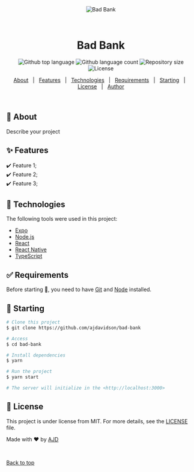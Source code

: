 <div align="center" id="top"> 
  <img src="./.github/app.gif" alt="Bad Bank" />

  &#xa0;

  <!-- <a href="https://badbank.netlify.app">Demo</a> -->
</div>

<h1 align="center">Bad Bank</h1>

<p align="center">
  <img alt="Github top language" src="https://img.shields.io/github/languages/top/ajdavidson/bad-bank?color=56BEB8">

  <img alt="Github language count" src="https://img.shields.io/github/languages/count/ajdavidson/bad-bank?color=56BEB8">

  <img alt="Repository size" src="https://img.shields.io/github/repo-size/ajdavidson/bad-bank?color=56BEB8">

  <img alt="License" src="https://img.shields.io/github/license/ajdavidson/bad-bank?color=56BEB8">

  <!-- <img alt="Github issues" src="https://img.shields.io/github/issues/ajdavidson/bad-bank?color=56BEB8" /> -->

  <!-- <img alt="Github forks" src="https://img.shields.io/github/forks/ajdavidson/bad-bank?color=56BEB8" /> -->

  <!-- <img alt="Github stars" src="https://img.shields.io/github/stars/ajdavidson/bad-bank?color=56BEB8" /> -->
</p>

<!-- Status -->

<!-- <h4 align="center"> 
	🚧  Bad Bank 🚀 Under construction...  🚧
</h4> 

<hr> -->

<p align="center">
  <a href="#dart-about">About</a> &#xa0; | &#xa0; 
  <a href="#sparkles-features">Features</a> &#xa0; | &#xa0;
  <a href="#rocket-technologies">Technologies</a> &#xa0; | &#xa0;
  <a href="#white_check_mark-requirements">Requirements</a> &#xa0; | &#xa0;
  <a href="#checkered_flag-starting">Starting</a> &#xa0; | &#xa0;
  <a href="#memo-license">License</a> &#xa0; | &#xa0;
  <a href="https://github.com/ajdavidson" target="_blank">Author</a>
</p>

<br>

## :dart: About ##

Describe your project

## :sparkles: Features ##

:heavy_check_mark: Feature 1;\
:heavy_check_mark: Feature 2;\
:heavy_check_mark: Feature 3;

## :rocket: Technologies ##

The following tools were used in this project:

- [Expo](https://expo.io/)
- [Node.js](https://nodejs.org/en/)
- [React](https://pt-br.reactjs.org/)
- [React Native](https://reactnative.dev/)
- [TypeScript](https://www.typescriptlang.org/)

## :white_check_mark: Requirements ##

Before starting :checkered_flag:, you need to have [Git](https://git-scm.com) and [Node](https://nodejs.org/en/) installed.

## :checkered_flag: Starting ##

```bash
# Clone this project
$ git clone https://github.com/ajdavidson/bad-bank

# Access
$ cd bad-bank

# Install dependencies
$ yarn

# Run the project
$ yarn start

# The server will initialize in the <http://localhost:3000>
```

## :memo: License ##

This project is under license from MIT. For more details, see the [LICENSE](LICENSE.md) file.


Made with :heart: by <a href="https://github.com/ajdavidson" target="_blank">AJD</a>

&#xa0;

<a href="#top">Back to top</a>

